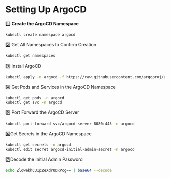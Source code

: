 # Setting Up ArgoCD

1️⃣ **Create the ArgoCD Namespace**

```bash
kubectl create namespace argocd
````
2️⃣ Get All Namespaces to Confirm Creation
```bash
kubectl get namespaces

````
3️⃣ Install ArgoCD

```bash
kubectl apply -n argocd -f https://raw.githubusercontent.com/argoproj/argo-cd/stable/manifests/install.yaml

````

4️⃣ Get Pods and Services in the ArgoCD Namespace

```bash
kubectl get pods -n argocd
kubectl get svc -n argocd
```

5️⃣ Port Forward the ArgoCD Server
```bash
kubectl port-forward svc/argocd-server 8080:443 -n argocd
````

6️⃣Get Secrets in the ArgoCD Namespace

```bash
kubectl get secrets -n argocd
kubectl edit secret argocd-initial-admin-secret -n argocd
````

7️⃣Decode the Initial Admin Password
```bash
echo ZlowekhCU1p2eXdrUDRPcg== | base64 --decode
````

